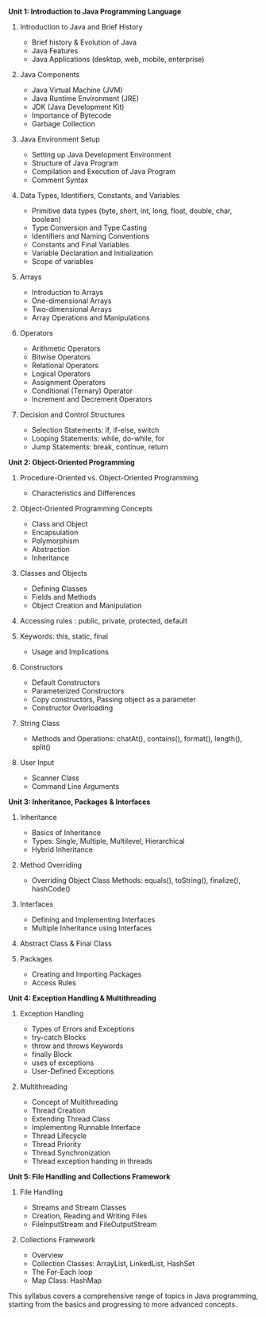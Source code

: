 **Unit 1: Introduction to Java Programming Language**

1. Introduction to Java and Brief History
   - Brief history & Evolution of Java
   - Java Features
   - Java Applications (desktop, web, mobile, enterprise)

2. Java Components
   - Java Virtual Machine (JVM)
   - Java Runtime Environment (JRE)
   - JDK (Java Development Kit)
   - Importance of Bytecode
   - Garbage Collection

3. Java Environment Setup
   - Setting up Java Development Environment
   - Structure of Java Program
   - Compilation and Execution of Java Program
   - Comment Syntax

4. Data Types, Identifiers, Constants, and Variables
   - Primitive data types (byte, short, int, long, float, double, char, boolean)
   - Type Conversion and Type Casting
   - Identifiers and Naming Conventions
   - Constants and Final Variables
   - Variable Declaration and Initialization
   - Scope of variables

5. Arrays
   - Introduction to Arrays
   - One-dimensional Arrays
   - Two-dimensional Arrays
   - Array Operations and Manipulations

6. Operators
   - Arithmetic Operators
   - Bitwise Operators
   - Relational Operators
   - Logical Operators
   - Assignment Operators
   - Conditional (Ternary) Operator
   - Increment and Decrement Operators

7. Decision and Control Structures
   - Selection Statements: if, if-else, switch
   - Looping Statements: while, do-while, for
   - Jump Statements: break, continue, return

**Unit 2: Object-Oriented Programming**

1. Procedure-Oriented vs. Object-Oriented Programming
   - Characteristics and Differences

2. Object-Oriented Programming Concepts
   - Class and Object
   - Encapsulation
   - Polymorphism
   - Abstraction
   - Inheritance

3. Classes and Objects
   - Defining Classes
   - Fields and Methods
   - Object Creation and Manipulation

4. Accessing rules : public, private, protected, default

5. Keywords: this, static, final
   - Usage and Implications

6. Constructors
   - Default Constructors
   - Parameterized Constructors
   - Copy constructors, Passing object as a parameter
   - Constructor Overloading

7. String Class
   - Methods and Operations: chatAt(), contains(), format(), length(), split()

8. User Input
   - Scanner Class
   - Command Line Arguments

**Unit 3: Inheritance, Packages & Interfaces**

1. Inheritance
   - Basics of Inheritance
   - Types: Single, Multiple, Multilevel, Hierarchical
   - Hybrid Inheritance

2. Method Overriding
   - Overriding Object Class Methods: equals(), toString(), finalize(), hashCode()

3. Interfaces
   - Defining and Implementing Interfaces
   - Multiple Inheritance using Interfaces

4. Abstract Class & Final Class

5. Packages
   - Creating and Importing Packages
   - Access Rules

**Unit 4: Exception Handling & Multithreading**

1. Exception Handling
   - Types of Errors and Exceptions
   - try-catch Blocks
   - throw and throws Keywords
   - finally Block
   - uses of exceptions
   - User-Defined Exceptions

2. Multithreading
   - Concept of Multithreading
   - Thread Creation
   - Extending Thread Class
   - Implementing Runnable Interface
   - Thread Lifecycle
   - Thread Priority
   - Thread Synchronization
   - Thread exception handing in threads

**Unit 5: File Handling and Collections Framework**

1. File Handling
   - Streams and Stream Classes
   - Creation, Reading and Writing Files
   - FileInputStream and FileOutputStream

2. Collections Framework
   - Overview
   - Collection Classes: ArrayList, LinkedList, HashSet
   - The For-Each loop
   - Map Class: HashMap

This syllabus covers a comprehensive range of topics in Java programming, starting from the basics and progressing to more advanced concepts.